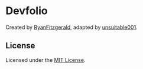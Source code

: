 # Devfolio

Created by [RyanFitzgerald](https://github.com/RyanFitzgerald/devfolio), adapted by [unsuitable001](https://unsuitable001.github.io).

## License

Licensed under the [MIT License](https://github.com/RyanFitzgerald/devfolio/blob/master/LICENSE.md).
